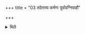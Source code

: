+++
title = "03 तदेतस्य कर्मणः पूर्वावग्निवाहौ"

+++

<details><summary>थिते</summary>

तदेतस्य कर्मणः पूर्वावग्निवाहौ दक्षिणा ३
</details>
